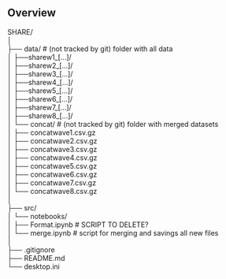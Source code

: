 ## Overview

SHARE/<br>
│<br>
├── data/                       # (not tracked by git) folder with all data<br>
│   ├──sharew1_[...]/<br>
│   ├──sharew2_[...]/<br>
│   ├──sharew3_[...]/<br>
│   ├──sharew4_[...]/<br>
│   ├──sharew5_[...]/<br>
│   ├──sharew6_[...]/<br>
│   ├──sharew7_[...]/<br>
│   ├──sharew8_[...]/<br>
│   └── concat/                  # (not tracked by git) folder with merged datasets<br>
│       ├── concatwave1.csv.gz<br>
│       ├── concatwave2.csv.gz<br>
│       ├── concatwave3.csv.gz<br>
│       ├── concatwave4.csv.gz<br>
│       ├── concatwave5.csv.gz<br>
│       ├── concatwave6.csv.gz<br>
│       ├── concatwave7.csv.gz<br>
│       └── concatwave8.csv.gz<br>
│<br>
├── src/<br>
│   └── notebooks/<br>
│       ├── Format.ipynb         # SCRIPT TO DELETE?<br>
│       └── merge.ipynb          # script for merging and savings all new files<br>
│<br>
├── .gitignore<br>
├── README.md<br>
└── desktop.ini<br>